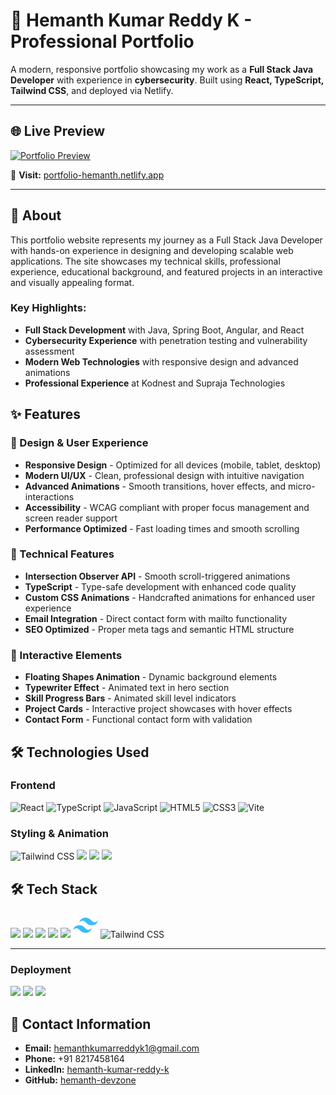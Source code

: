 # 🚀 Hemanth Kumar Reddy K - Professional Portfolio

A modern, responsive portfolio showcasing my work as a **Full Stack Java Developer** with experience in **cybersecurity**. Built using **React, TypeScript, Tailwind CSS**, and deployed via Netlify.

---

## 🌐 Live Preview

[![Portfolio Preview](https://user-images.githubusercontent.com/your-image-path/portfolio-preview.png)](https://portfolio-hemanth.netlify.app)

🔗 **Visit:** [portfolio-hemanth.netlify.app](https://portfolio-hemanth.netlify.app)

---

## 🎯 About

This portfolio website represents my journey as a Full Stack Java Developer with hands-on experience in designing and developing scalable web applications. The site showcases my technical skills, professional experience, educational background, and featured projects in an interactive and visually appealing format.

### Key Highlights:
- **Full Stack Development** with Java, Spring Boot, Angular, and React
- **Cybersecurity Experience** with penetration testing and vulnerability assessment
- **Modern Web Technologies** with responsive design and advanced animations
- **Professional Experience** at Kodnest and Supraja Technologies

## ✨ Features

### 🎨 Design & User Experience
- **Responsive Design** - Optimized for all devices (mobile, tablet, desktop)
- **Modern UI/UX** - Clean, professional design with intuitive navigation
- **Advanced Animations** - Smooth transitions, hover effects, and micro-interactions
- **Accessibility** - WCAG compliant with proper focus management and screen reader support
- **Performance Optimized** - Fast loading times and smooth scrolling

### 🔧 Technical Features
- **Intersection Observer API** - Smooth scroll-triggered animations
- **TypeScript** - Type-safe development with enhanced code quality
- **Custom CSS Animations** - Handcrafted animations for enhanced user experience
- **Email Integration** - Direct contact form with mailto functionality
- **SEO Optimized** - Proper meta tags and semantic HTML structure

### 📱 Interactive Elements
- **Floating Shapes Animation** - Dynamic background elements
- **Typewriter Effect** - Animated text in hero section
- **Skill Progress Bars** - Animated skill level indicators
- **Project Cards** - Interactive project showcases with hover effects
- **Contact Form** - Functional contact form with validation

## 🛠️ Technologies Used

### Frontend
<p align="left">  <img src="https://cdn.jsdelivr.net/gh/devicons/devicon/icons/react/react-original.svg" height="40" alt="React" /> 
                  <img rc="https://cdn.jsdelivr.net/gh/devicons/devicon/icons/typescript/typescript-original.svg" height="40" alt="TypeScript" /> 
                  <img src="https://cdn.jsdelivr.net/gh/devicons/devicon/icons/javascript/javascript-original.svg" height="40" alt="JavaScript" /> 
                  <img src="https://cdn.jsdelivr.net/gh/devicons/devicon/icons/html5/html5-original.svg" height="40" alt="HTML5" /> 
                  <img src="https://cdn.jsdelivr.net/gh/devicons/devicon/icons/css3/css3-original.svg" height="40" alt="CSS3" /> 
                  <img src="https://cdn.jsdelivr.net/gh/devicons/devicon/icons/vite/vite-original.svg" height="40" alt="Vite" /> </p>

### Styling & Animation
<p align="left">  <img src="https://cdn.jsdelivr.net/gh/devicons/devicon/icons/tailwindcss/tailwindcss-plain.svg" height="40" alt="Tailwind CSS" /> 
                  <img src="https://img.shields.io/badge/CSS%20Variables-%23333?style=flat&logo=css3&logoColor=white" height="25" /> 
                  <img src="https://img.shields.io/badge/Flexbox-%231572B6?style=flat&logo=css3&logoColor=white" height="25" /> 
                  <img src="https://img.shields.io/badge/Grid%20Layout-%231572B6?style=flat&logo=css3&logoColor=white" height="25" /> </p>

## 🛠️ Tech Stack

<p align="left">
  <img src="https://cdn.jsdelivr.net/gh/devicons/devicon/icons/react/react-original.svg" height="40" />
  <img src="https://cdn.jsdelivr.net/gh/devicons/devicon/icons/typescript/typescript-original.svg" height="40" />
  <img src="https://cdn.jsdelivr.net/gh/devicons/devicon/icons/javascript/javascript-original.svg" height="40" />
  <img src="https://cdn.jsdelivr.net/gh/devicons/devicon/icons/html5/html5-original.svg" height="40" />
  <img src="https://cdn.jsdelivr.net/gh/devicons/devicon/icons/css3/css3-original.svg" height="40" />
  <img src="https://raw.githubusercontent.com/devicons/devicon/master/icons/tailwindcss/tailwindcss-plain.svg" height="40" />

   <!-- Tailwind CSS -->
  <img src="https://cdn.jsdelivr.net/gh/devicons/devicon/icons/tailwindcss/tailwindcss-plain.svg" height="40" alt="Tailwind CSS" />

  
</p>

---

### Deployment
<p align="left">
  <img src="https://cdn.jsdelivr.net/gh/devicons/devicon/icons/git/git-original.svg" height="40" />
  <img src="https://www.vectorlogo.zone/logos/netlify/netlify-icon.svg" height="40" />
  <img src="https://cdn.jsdelivr.net/gh/devicons/devicon/icons/github/github-original.svg" height="40" />
</p>


## 📧 Contact Information

- **Email:** [hemanthkumarreddyk1@gmail.com](mailto:hemanthkumarreddyk1@gmail.com)
- **Phone:** +91 8217458164
- **LinkedIn:** [hemanth-kumar-reddy-k](https://www.linkedin.com/in/hemanth-kumar-reddy-k/)
- **GitHub:** [hemanth-devzone](https://github.com/hemanth-devzone)



